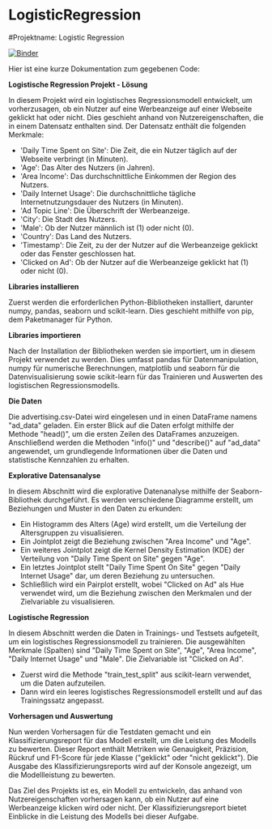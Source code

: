 # LogisticRegression

#Projektname: Logistic Regression

[![Binder](https://mybinder.org/badge_logo.svg)](https://mybinder.org/v2/gh/Phips91/LogisticRegression.git/HEAD)

Hier ist eine kurze Dokumentation zum gegebenen Code:

**Logistische Regression Projekt - Lösung**

In diesem Projekt wird ein logistisches Regressionsmodell entwickelt, um vorherzusagen, ob ein Nutzer auf eine Werbeanzeige auf einer Webseite geklickt hat oder nicht. Dies geschieht anhand von Nutzereigenschaften, die in einem Datensatz enthalten sind. Der Datensatz enthält die folgenden Merkmale:

- 'Daily Time Spent on Site': Die Zeit, die ein Nutzer täglich auf der Webseite verbringt (in Minuten).
- 'Age': Das Alter des Nutzers (in Jahren).
- 'Area Income': Das durchschnittliche Einkommen der Region des Nutzers.
- 'Daily Internet Usage': Die durchschnittliche tägliche Internetnutzungsdauer des Nutzers (in Minuten).
- 'Ad Topic Line': Die Überschrift der Werbeanzeige.
- 'City': Die Stadt des Nutzers.
- 'Male': Ob der Nutzer männlich ist (1) oder nicht (0).
- 'Country': Das Land des Nutzers.
- 'Timestamp': Die Zeit, zu der der Nutzer auf die Werbeanzeige geklickt oder das Fenster geschlossen hat.
- 'Clicked on Ad': Ob der Nutzer auf die Werbeanzeige geklickt hat (1) oder nicht (0).

**Libraries installieren**

Zuerst werden die erforderlichen Python-Bibliotheken installiert, darunter numpy, pandas, seaborn und scikit-learn. Dies geschieht mithilfe von pip, dem Paketmanager für Python.

**Libraries importieren**

Nach der Installation der Bibliotheken werden sie importiert, um in diesem Projekt verwendet zu werden. Dies umfasst pandas für Datenmanipulation, numpy für numerische Berechnungen, matplotlib und seaborn für die Datenvisualisierung sowie scikit-learn für das Trainieren und Auswerten des logistischen Regressionsmodells.

**Die Daten**

Die advertising.csv-Datei wird eingelesen und in einen DataFrame namens "ad_data" geladen. Ein erster Blick auf die Daten erfolgt mithilfe der Methode "head()", um die ersten Zeilen des DataFrames anzuzeigen. Anschließend werden die Methoden "info()" und "describe()" auf "ad_data" angewendet, um grundlegende Informationen über die Daten und statistische Kennzahlen zu erhalten.

**Explorative Datensanalyse**

In diesem Abschnitt wird die explorative Datenanalyse mithilfe der Seaborn-Bibliothek durchgeführt. Es werden verschiedene Diagramme erstellt, um Beziehungen und Muster in den Daten zu erkunden:

- Ein Histogramm des Alters (Age) wird erstellt, um die Verteilung der Altersgruppen zu visualisieren.
- Ein Jointplot zeigt die Beziehung zwischen "Area Income" und "Age".
- Ein weiteres Jointplot zeigt die Kernel Density Estimation (KDE) der Verteilung von "Daily Time Spent on Site" gegen "Age".
- Ein letztes Jointplot stellt "Daily Time Spent On Site" gegen "Daily Internet Usage" dar, um deren Beziehung zu untersuchen.
- Schließlich wird ein Pairplot erstellt, wobei "Clicked on Ad" als Hue verwendet wird, um die Beziehung zwischen den Merkmalen und der Zielvariable zu visualisieren.

**Logistische Regression**

In diesem Abschnitt werden die Daten in Trainings- und Testsets aufgeteilt, um ein logistisches Regressionsmodell zu trainieren. Die ausgewählten Merkmale (Spalten) sind "Daily Time Spent on Site", "Age", "Area Income", "Daily Internet Usage" und "Male". Die Zielvariable ist "Clicked on Ad".

- Zuerst wird die Methode "train_test_split" aus scikit-learn verwendet, um die Daten aufzuteilen.
- Dann wird ein leeres logistisches Regressionsmodell erstellt und auf das Trainingssatz angepasst.

**Vorhersagen und Auswertung**

Nun werden Vorhersagen für die Testdaten gemacht und ein Klassifizierungsreport für das Modell erstellt, um die Leistung des Modells zu bewerten. Dieser Report enthält Metriken wie Genauigkeit, Präzision, Rückruf und F1-Score für jede Klasse ("geklickt" oder "nicht geklickt"). Die Ausgabe des Klassifizierungsreports wird auf der Konsole angezeigt, um die Modellleistung zu bewerten.

Das Ziel des Projekts ist es, ein Modell zu entwickeln, das anhand von Nutzereigenschaften vorhersagen kann, ob ein Nutzer auf eine Werbeanzeige klicken wird oder nicht. Der Klassifizierungsreport bietet Einblicke in die Leistung des Modells bei dieser Aufgabe.
